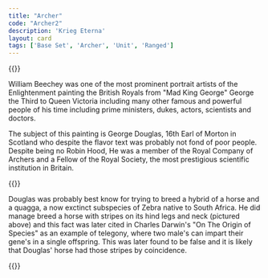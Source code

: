 ```yaml
---
title: "Archer"
code: "Archer2"
description: 'Krieg Eterna'
layout: card
tags: ['Base Set', 'Archer', 'Unit', 'Ranged']
---
```

{{<card-detail-page code="Archer2" artwork="George Douglas, 16th Earl of Morton by Sir William Beechey (18th to 19th Century)" attr="Robin Hood">}}
<p>
    William Beechey was one of the most prominent portrait artists of the Enlightenment
    painting the British Royals from "Mad King George" George the Third to Queen Victoria
    including
    many other famous and powerful people of his time including prime ministers, dukes, actors,
    scientists and doctors.
</p>
<p>
    The subject of this painting is George Douglas, 16th Earl of Morton in Scotland who despite
    the flavor text was probably not fond of poor people. Despite being no Robin Hood, He was a
    member of the Royal Company of Archers and a Fellow of the Royal Society, the
    most prestigious scientific institution in Britain.
</p>
{{<card-detail-image file="quagga.jpg">}}
<p>
    Douglas was probably best know for trying to breed a hybrid of a horse and a quagga, a now
    exctinct subspecies of Zebra native to South Africa. He did manage breed a horse with
    stripes on its hind legs and neck (pictured above) and this fact was later cited in Charles
    Darwin's "On The Origin of Species" as an example of telegony, where two male's can impart
    their gene's in a single offspring. This was later found to be false and it is likely that Douglas' horse had those stripes by coincidence.
</p>
{{</card-detail-page>}}